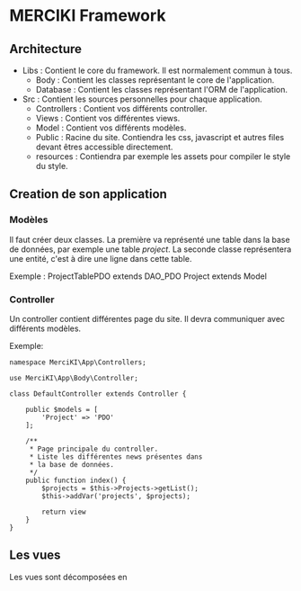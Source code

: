 # MERCIKI Framework

## Architecture

- Libs : Contient le core du framework. Il est normalement commun à tous.
  - Body : Contient les classes représentant le core de l'application.
  - Database : Contient les classes représentant l'ORM de l'application.
- Src : Contient les sources personnelles pour chaque application.
  - Controllers : Contient vos différents controller.
  - Views : Contient vos différentes views.
  - Model : Contient vos différents modèles.
  - Public : Racine du site. Contiendra les css, javascript et autres files devant êtres accessible directement.
  - resources : Contiendra par exemple les assets pour compiler le style du style.

## Creation de son application

### Modèles
Il faut créer deux classes. La première va représenté une table dans la base de données, par exemple une table _project_. La seconde classe représentera une entité, c'est à dire une ligne dans cette table.

Exemple :
    ProjectTablePDO extends DAO_PDO
    Project extends Model
    
### Controller

Un controller contient différentes page du site. Il devra communiquer avec différents modèles.

Exemple:

    namespace MerciKI\App\Controllers;

    use MerciKI\App\Body\Controller;

    class DefaultController extends Controller {
	
	    public $models = [
	        'Project' => 'PDO'
	    ];
	
	    /**
	     * Page principale du controller.
	     * Liste les différentes news présentes dans
	     * la base de données.
	     */
	    public function index() {
		    $projects = $this->Projects->getList();
            $this->addVar('projects', $projects);
            
            return view
	    }
    }

	    
## Les vues

Les vues sont décomposées en 